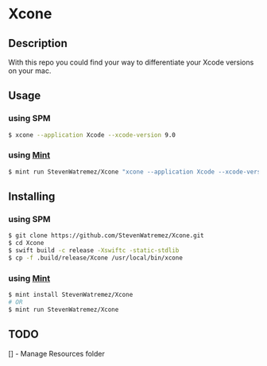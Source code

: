 # Xcone

## Description

With this repo you could find your way to differentiate your Xcode versions on your mac.

## Usage 

### using SPM

```bash
$ xcone --application Xcode --xcode-version 9.0
```

### using  [Mint](https://github.com/yonaskolb/mint)
```bash
$ mint run StevenWatremez/Xcone "xcone --application Xcode --xcode-version 9.0"
```

## Installing

### using SPM

```bash
$ git clone https://github.com/StevenWatremez/Xcone.git
$ cd Xcone
$ swift build -c release -Xswiftc -static-stdlib
$ cp -f .build/release/Xcone /usr/local/bin/xcone
```

### using  [Mint](https://github.com/yonaskolb/mint)
```bash
$ mint install StevenWatremez/Xcone
# OR
$ mint run StevenWatremez/Xcone
```


## TODO

[] - Manage Resources folder
